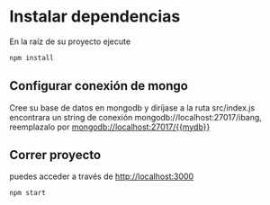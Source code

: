 

# Instalar dependencias

En la raíz de su proyecto ejecute

```bash
npm install
```

## Configurar conexión de mongo

Cree su base de datos en mongodb y diríjase a la ruta src/index.js
encontrara un string de conexión mongodb://localhost:27017/ibang,
reemplazalo por [mongodb://localhost:27017/{{mydb}}]()   


## Correr proyecto
puedes acceder a través de [http://localhost:3000]()
```bash
npm start
```
